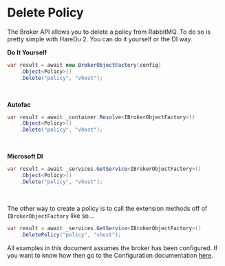# Delete Policy

The Broker API allows you to delete a policy from RabbitMQ. To do so is pretty simple with HareDu 2. You can do it yourself or the DI way.

**Do It Yourself**

```c#
var result = await new BrokerObjectFactory(config)
    .Object<Policy>()
    .Delete("policy", "vhost");
```
<br>

**Autofac**

```c#
var result = await _container.Resolve<IBrokerObjectFactory>()
    .Object<Policy>()
    .Delete("policy", "vhost");
```
<br>

**Microsoft DI**

```c#
var result = await _services.GetService<IBrokerObjectFactory>()
    .Object<Policy>()
    .Delete("policy", "vhost");
```
<br>

The other way to create a policy is to call the extension methods off of ```IBrokerObjectFactory``` like so...

```c#
var result = await _services.GetService<IBrokerObjectFactory>()
    .DeletePolicy("policy", "vhost");
```

All examples in this document assumes the broker has been configured. If you want to know how then go to the Configuration documentation [here](https://github.com/ahives/HareDu3/blob/master/docs/configuration.md).

